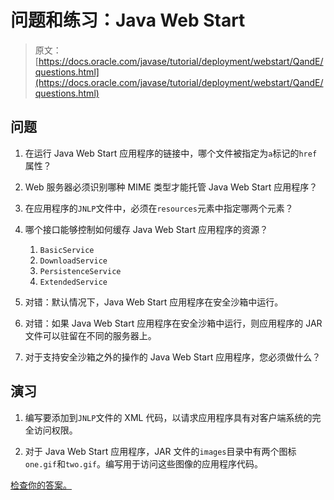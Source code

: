 # 问题和练习：Java Web Start

> 原文： [https://docs.oracle.com/javase/tutorial/deployment/webstart/QandE/questions.html](https://docs.oracle.com/javase/tutorial/deployment/webstart/QandE/questions.html)

## 问题

1.  在运行 Java Web Start 应用程序的链接中，哪个文件被指定为`a`标记的`href`属性？

2.  Web 服务器必须识别哪种 MIME 类型才能托管 Java Web Start 应用程序？

3.  在应用程序的`JNLP`文件中，必须在`resources`元素中指定哪两个元素？

4.  哪个接口能够控制如何缓存 Java Web Start 应用程序的资源？

    1.  `BasicService`
    2.  `DownloadService`
    3.  `PersistenceService`
    4.  `ExtendedService`
5.  对错：默认情况下，Java Web Start 应用程序在安全沙箱中运行。

6.  对错：如果 Java Web Start 应用程序在安全沙箱中运行，则应用程序的 JAR 文件可以驻留在不同的服务器上。

7.  对于支持安全沙箱之外的操作的 Java Web Start 应用程序，您必须做什么？

## 演习

1.  编写要添加到`JNLP`文件的 XML 代码，以请求应用程序具有对客户端系统的完全访问权限。

2.  对于 Java Web Start 应用程序，JAR 文件的`images`目录中有两个图标`one.gif`和`two.gif`。编写用于访问这些图像的应用程序代码。

[检查你的答案。](answers.html)
